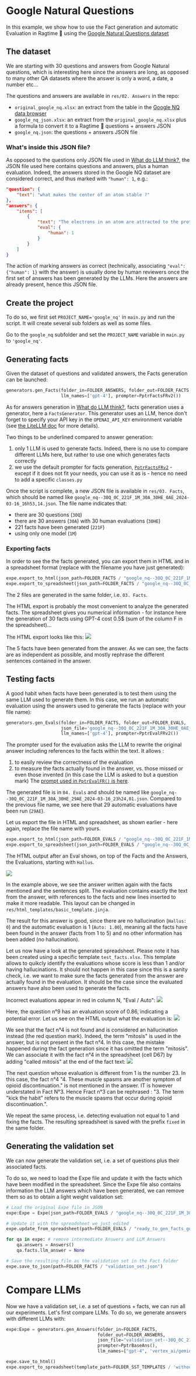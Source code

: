# Google Natural Questions
In this example, we show how to use the Fact generation and automatic Evaluation in  Ragtime 🎹 using the [Google Natural Questions dataset](https://ai.google.com/research/NaturalQuestions)

## The dataset
We are starting with 30 questions and answers from Google Natural questions, which is interesting here since the answers are long, as opposed to many other QA datasets where the answer is only a word, a date, a number etc...

The questions and answers are available in `res/02. Answers` in the repo:
- `original_google_nq.xlsx`: an extract from the table in the [Google NQ data browser](https://ai.google.com/research/NaturalQuestions/databrowser)
- `google_nq_json.xlsx`: an extract from the `original_google_nq.xlsx` plus a formula to convert it to a Ragtime 🎹 questions + answers JSON
- `google_nq.json`: the questions + answers JSON file

### What's inside this JSON file?
As opposed to the questions only JSON file used in [What do LLM think?](https://github.com/recitalAI/ragtime-projects), the JSON file used here contains questions and answers, plus a human evaluation.
Indeed, the answers stored in the Google NQ dataset are considered correct, and thus marked with `"human": 1`, e.g.:
```json
"question": {
    "text": "what makes the center of an atom stable ?"
},
"answers": {
    "items": [
        {
            "text": "The electrons in an atom are attracted to the protons in the nucleus by the electromagnetic force. This force binds the electrons inside an electrostaticpotential well surrounding the smaller nucleus, which means that an external source of energy is needed for the electron to escape. The closer an electron is to the nucleus, the greater the attractive force. Hence electrons bound near the center of the potential well require more energy to escape than those at greater separations.",
            "eval": {
                "human": 1
            }
        }
    ]
}
```

The action of marking answers as correct (technically, associating `"eval": {"human": 1}` with the answer) is usually done by human reviewers once the first set of answers has been generated by the LLMs. Here the answers are already present, hence this JSON file.

## Create the project
To do so, we first set `PROJECT_NAME='google_nq'` in `main.py` and run the script. It will create several sub folders as well as some 
files. 

Go to the `google_nq` subfolder and set the `PROJECT_NAME` variable in `main.py` to `'google_nq'`.

## Generating facts
Given the dataset of questions and validated answers, the Facts generation can be launched:
```python
generators.gen_Facts(folder_in=FOLDER_ANSWERS, folder_out=FOLDER_FACTS, json_file='google_nq.json',
                     llm_names=['gpt-4'], prompter=PptrFactsFRv2())
```
As for answers generation in [What do LLM think?](https://github.com/recitalAI/ragtime-projects), facts generation uses a generator, here a `FactsGenerator`. This generator uses an LLM, hence don't forget to specify your API key in the `OPENAI_API_KEY` environment variable (see [the LiteLLM doc](https://litellm.vercel.app/docs/set_keys) for more details).

Two things to be underlined compared to answer generation:
1. only 1 LLM is used to generate facts. Indeed, there is no use to compare different LLMs here, but rather to use one which generates facts correctly
2. we use the default prompter for facts generation, [`PptrFactsFRv2`](https://github.com/recitalAI/ragtime-package/blob/main/src/ragtime/generators.py#L207C1-L207C31) - except if it does not fit your needs, you can use it as is - hence no need to add a specific `classes.py`

Once the script is complete, a new JSON file is available in `res/03. Facts`, which should be named like `google_nq--30Q_0C_221F_1M_30A_30HE_0AE_2024-03-16_16h53,14.json`. 
The file name indicates that:
- there are 30 questions (`30Q`)
- there are 30 answers (`30A`) with 30 human evaluations (`30HE`)
- 221 facts have been generated (`221F`)
- using only one model (`1M`)

### Exporting facts
In order to see the the facts generated, you can export them in HTML and in a spreadsheet format (replace with the filename you have just generated):
```python
expe.export_to_html(json_path=FOLDER_FACTS / "google_nq--30Q_0C_221F_1M_30A_30HE_0AE_2024-03-16_16h53,14.json")
expe.export_to_spreadsheet(json_path=FOLDER_FACTS / "google_nq--30Q_0C_221F_1M_30A_30HE_0AE_2024-03-16_16h53,14.json")
```

The 2 files are generated in the same folder, i.e. `03. Facts`.

The HTML export is probably the most convenient to analyze the generated facts. The spreadsheet gives you numerical information - for instance here the generation of 30 facts using GPT-4 cost 0.5$ (sum of the column F in the spreadsheet)...

The HTML export looks like this:
<img src="img/2024-03-16_google_nq_facts.png">

The 5 facts have been generated from the answer. As we can see, the facts are as independent as possible, and mostly rephrase the different sentences contained in the answer.

## Testing facts
A good habit when facts have been generated is to test them using the same LLM used to generate them.
In this case, we run an automatic evaluation using the answers used to generate the facts (replace with your file name):
```python
generators.gen_Evals(folder_in=FOLDER_FACTS, folder_out=FOLDER_EVALS, 
                     json_file='google_nq--30Q_0C_221F_1M_30A_30HE_0AE_2024-03-16_16h53,14.json',
                     llm_names=['gpt-4'], prompter=PptrEvalFRv2())
```

The prompter used for the evaluation asks the LLM to rewrite the original answer including references to the facts within the text. It allows :
1. to easily review the correctness of the evaluation
2. to measure the facts actually found in the answer, vs. those missed or even those invented (in this case the LLM is asked to but a question mark)
The [prompt used in `PptrEvalFR()` is here](https://github.com/recitalAI/ragtime-package/blob/main/src/ragtime/generators.py#L230).


The generated file is in `04. Evals` and should be named like `google_nq--30Q_0C_221F_1M_30A_30HE_29AE_2024-03-16_23h24,01.json`. Compared to the previous file name, we see here that 29 automatic evaluations have been run (`29AE`).

Let us export the file in HTML and spreadsheet, as shown earlier - here again, replace the file name with yours.
```python
expe.export_to_html(json_path=FOLDER_EVALS / "google_nq--30Q_0C_221F_1M_30A_30HE_29AE_2024-03-16_23h24,01.json")
expe.export_to_spreadsheet(json_path=FOLDER_EVALS / "google_nq--30Q_0C_221F_1M_30A_30HE_29AE_2024-03-16_23h24,01.json", template_path=FOLDER_SST_TEMPLATES/'test_facts.xlsx')
```

The HTML output after an Eval shows, on top of the Facts and the Answers, the Evaluations, starting with `Hallus`.

<img src="img/2024-03-17_google_nq_evals.png">

In the example above, we see the answer written again with the facts mentioned and the sentences split. The evaluation contains exactly the text from the answer, with references to the facts and new lines inserted to make it more readable.
This layout can be changed in `res/html_templates/basic_template.jinja`.

The result for this answer is good, since there are no hallucination (`Hallus: 0`) and the automatic evaluation is 1 (`Auto: 1.00`), meaning all the facts have been found in the answer (facts from 1 to 5) and no other information has been added (no hallucination).

Let us now have a look at the generated spreadsheet. Please note it has been created using a specific template `test_facts.xlsx`. This template allows to quikcly identify the evaluations whose score is less than 1 and/or having hallucinations.
It should not happen in this case since this is a sanity check, i.e. we want to make sure the facts generated from the answer are actually found in the evaluation. It should be the case since the evaluated answers have also been used to generate the facts.

Incorrect evaluations appear in red in column N, "Eval / Auto":
<img src="img/2024-03-31_google_nq_incorrect_evals.png">

Here, the question n°9 has an evaluation score of 0.86, indicating a potential error.
Let us see on the HTML output what the evaluation is:
<img src="img/2024-03-31_google_nq_incorrect_quest_9.png">

We see that the fact n°4 is not found and is considered an hallucination instead (the red question mark).
Indeed, the term "mitosis" is used in the answer, but is not present in the fact n°4. In this case, the mistake happened during the fact generation since it has omitted the term "mitosis". We can associate it with the fact n°4 in the spreadsheet (cell D67) by adding "called mitosis" at the end of the fact text:
<img src="img/2024-03-31_google_nq_fix_fact_4_quest_9.png">

The next question whose evaluation is different from 1 is the number 23. In this case, the fact n°4 "4. These muscle spasms are another symptom of opioid discontinuation." is not mentioned in the answer. IT is however understated in Fact N°3. Hence Fract n°3 can be rephrased : "3. The term "kick the habit" refers to the muscle spasms that occur during opioid discontinuation.".

We repeat the same process, i.e. detecting evaluation not equal to 1 and fixing the facts. The resulting spreadsheet is saved with the prefix `fixed` in the same folder.

## Generating the validation set
We can now generate the validation set, i.e. a set of questions plus their associated facts.

To do so, we need to load the Expe file and update it with the facts which have been modified in the spreadsheet. Since the Expe file also contains information the LLM answers which have been generated, we can remove them so as to obtain a light weight validation set:
```python
# Load the original Expe file in JSON
expe:Expe = Expe(json_path=FOLDER_EVALS / "google_nq--30Q_0C_221F_1M_30A_30HE_29AE_2024-03-16_23h24,01.json")

# Update it with the spreadsheet we just edited
expe.update_from_spreadsheet(path=FOLDER_EVALS / "ready_to_gen_facts_google_nq--30Q_0C_221F_1M_30A_30HE_30AE_2024-04-01_00h50,33.xlsx", update_type=UpdateTypes.facts)

for qa in expe: # remove intermediate Answers and LLM Answers 
    qa.answers = Answers()
    qa.facts.llm_answer = None

# Save the resulting file as the validation set in the Fact folder
expe.save_to_json(path=FOLDER_FACTS / "validation_set.json")
```

# Compare LLMs
Now we have a validation set, i.e. a set of questions + facts, we can run all our experiments.
Let's first compare LLMs. To do so, we generate answers with different LLMs with:
```python
expe:Expe = generators.gen_Answers(folder_in=FOLDER_FACTS,
                                   folder_out=FOLDER_ANSWERS,
                                   json_file="validation_set--30Q_0C_219F_0M_0A_0HE_0AE_2024-05-02_17h30,58.json",
                                   prompter=PptrBaseAns(),
                                   llm_names=["gpt-4", 'vertex_ai/gemini-pro', "mistral/mistral-large-latest", "groq/llama3-8b-8192", "groq/lama3-70b-8192","groq/mixtral-8x7b-32768", "groq/gemma-7b-it"])

expe.save_to_html()
expe.export_to_spreadsheet(template_path=FOLDER_SST_TEMPLATES / 'without_retriever.xlsx')
```

